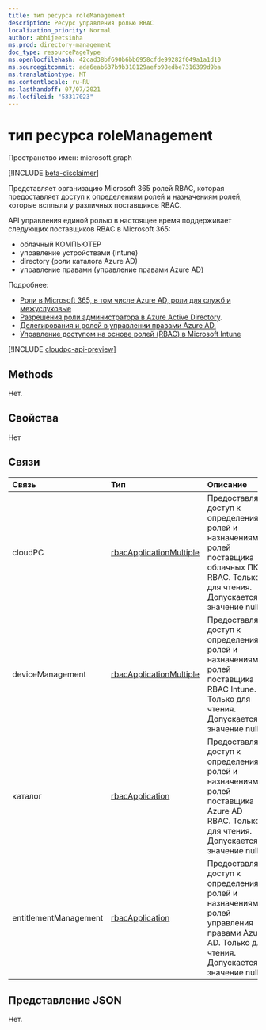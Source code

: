 ```yaml
---
title: тип ресурса roleManagement
description: Ресурс управления ролью RBAC
localization_priority: Normal
author: abhijeetsinha
ms.prod: directory-management
doc_type: resourcePageType
ms.openlocfilehash: 42cad38bf690b6bb6958cfde99282f049a1a1d10
ms.sourcegitcommit: ada6eab637b9b318129aefb98edbe7316399d9ba
ms.translationtype: MT
ms.contentlocale: ru-RU
ms.lasthandoff: 07/07/2021
ms.locfileid: "53317023"
---
```

# <a name="rolemanagement-resource-type"></a>тип ресурса roleManagement

Пространство имен: microsoft.graph

[!INCLUDE [beta-disclaimer](../../includes/beta-disclaimer.md)]

Представляет организацию Microsoft 365 ролей RBAC, которая предоставляет доступ к определениям ролей и назначениям ролей, которые всплыли у различных поставщиков RBAC. 

API управления единой ролью в настоящее время поддерживает следующих поставщиков RBAC в Microsoft 365:
- облачный КОМПЬЮТЕР 
- управление устройствами (Intune)
- directory (роли каталога Azure AD)
- управление правами (управление правами Azure AD)
 
Подробнее: 
* [Роли в Microsoft 365, в том числе Azure AD, роли для служб и межуслуковые](/azure/active-directory/roles/concept-understand-roles#how-azure-ad-roles-are-different-from-other-microsoft-365-roles) 
* [Разрешения роли администратора в Azure Active Directory](/azure/active-directory/users-groups-roles/directory-assign-admin-roles).
* [Делегирования и ролей в управлении правами Azure AD.](/azure/active-directory/governance/entitlement-management-delegate)
* [Управление доступом на основе ролей (RBAC) в Microsoft Intune](/mem/intune/fundamentals/role-based-access-control)

[!INCLUDE [cloudpc-api-preview](../../includes/cloudpc-api-preview.md)]

## <a name="methods"></a>Methods

Нет.

## <a name="properties"></a>Свойства

Нет

## <a name="relationships"></a>Связи

| Связь | Тип        | Описание |
|:-------------|:------------|:------------|
|cloudPC|[rbacApplicationMultiple](rbacapplicationmultiple.md)|Предоставляет доступ к определениям ролей и назначениям ролей поставщика облачных ПК RBAC. Только для чтения. Допускается значение null.|
|deviceManagement|[rbacApplicationMultiple](rbacapplicationmultiple.md)| Предоставляет доступ к определениям ролей и назначениям ролей поставщика RBAC Intune. Только для чтения. Допускается значение null.|
|каталог|[rbacApplication](rbacapplication.md)|Предоставляет доступ к определениям ролей и назначениям ролей поставщика Azure AD RBAC. Только для чтения. Допускается значение null.|
|entitlementManagement|[rbacApplication](rbacapplication.md)| Предоставляет доступ к определениям ролей и назначениям ролей управления правами Azure AD. Только для чтения. Допускается значение null.|

## <a name="json-representation"></a>Представление JSON

Нет.

<!-- uuid: 16cd6b66-4b1a-43a1-adaf-3a886856ed98
2019-02-04 14:57:30 UTC -->
<!-- {
  "type": "#page.annotation",
  "description": "roleManagement resource",
  "keywords": "",
  "section": "documentation",
  "tocPath": ""
}-->
